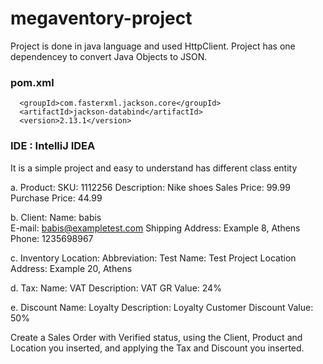 # megaventory-project

Project is done in java language and used HttpClient. Project has one dependencey to convert Java Objects to JSON.

### pom.xml <dependency>
      <groupId>com.fasterxml.jackson.core</groupId>
      <artifactId>jackson-databind</artifactId>
      <version>2.13.1</version>
</dependency>

### IDE : IntelliJ IDEA

It is a simple project and easy to understand has different class entity 


a. Product:
SKU: 1112256 
Description: Nike shoes
Sales Price: 99.99 
Purchase Price: 44.99  

b. Client:
Name: babis   
E-mail: babis@exampletest.com 
Shipping Address: Example 8, Athens 
Phone: 1235698967  

c. Inventory Location:
Abbreviation: Test
Name: Test Project Location
Address: Example 20, Athens 

d. Tax: 
Name: VAT
Description: VAT GR
Value: 24%

e. Discount
Name: Loyalty
Description: Loyalty Customer Discount
Value: 50%


Create a Sales Order with Verified status, using the Client, Product and Location you inserted, and applying the Tax and Discount you inserted. 



